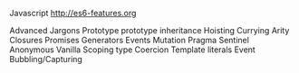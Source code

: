 Javascript
http://es6-features.org



Advanced Jargons
Prototype
prototype inheritance
Hoisting
Currying
Arity
Closures
Promises
Generators
Events
Mutation
Pragma
Sentinel
Anonymous
Vanilla
Scoping
type Coercion
Template literals
Event Bubbling/Capturing
